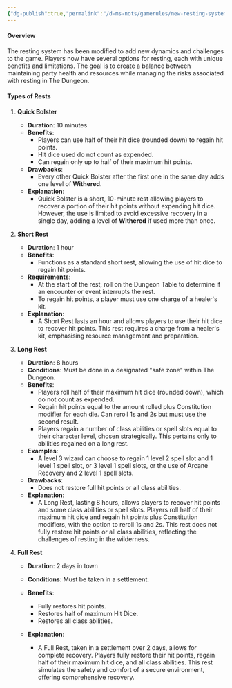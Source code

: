 ```yaml
---
{"dg-publish":true,"permalink":"/d-ms-nots/gamerules/new-resting-system/"}
---
```


#### Overview

The resting system has been modified to add new dynamics and challenges to the game. Players now have several options for resting, each with unique benefits and limitations. The goal is to create a balance between maintaining party health and resources while managing the risks associated with resting in The Dungeon.

#### Types of Rests

1. **Quick Bolster**
    
    - **Duration**: 10 minutes
    - **Benefits**:
        - Players can use half of their hit dice (rounded down) to regain hit points.
        - Hit dice used do not count as expended.
        - Can regain only up to half of their maximum hit points.
    - **Drawbacks**:
        - Every other Quick Bolster after the first one in the same day adds one level of **Withered**.
    - **Explanation**: 
	    - Quick Bolster is a short, 10-minute rest allowing players to recover a portion of their hit points without expending hit dice. However, the use is limited to avoid excessive recovery in a single day, adding a level of **Withered** if used more than once.
1. **Short Rest**
    
    - **Duration**: 1 hour
    - **Benefits**:
        - Functions as a standard short rest, allowing the use of hit dice to regain hit points.
    - **Requirements**:
        - At the start of the rest, roll on the Dungeon Table to determine if an encounter or event interrupts the rest.
        - To regain hit points, a player must use one charge of a healer's kit.
    - **Explanation**: 
	    - A Short Rest lasts an hour and allows players to use their hit dice to recover hit points. This rest requires a charge from a healer's kit, emphasising resource management and preparation.
3. **Long Rest**
    
    - **Duration**: 8 hours
    - **Conditions**: Must be done in a designated "safe zone" within The Dungeon.
    - **Benefits**:
        - Players roll half of their maximum hit dice (rounded down), which do not count as expended.
        - Regain hit points equal to the amount rolled plus Constitution modifier for each die. Can reroll 1s and 2s but must use the second result.
        - Players regain a number of class abilities or spell slots equal to their character level, chosen strategically. This pertains only to abilities regained on a long rest.
    - **Examples**:
        - A level 3 wizard can choose to regain 1 level 2 spell slot and 1 level 1 spell slot, or 3 level 1 spell slots, or the use of Arcane Recovery and 2 level 1 spell slots.
    - **Drawbacks**:
        - Does not restore full hit points or all class abilities.
    - **Explanation**: 
	    - A Long Rest, lasting 8 hours, allows players to recover hit points and some class abilities or spell slots. Players roll half of their maximum hit dice and regain hit points plus Constitution modifiers, with the option to reroll 1s and 2s. This rest does not fully restore hit points or all class abilities, reflecting the challenges of resting in the wilderness.
4. **Full Rest**
    
    - **Duration**: 2 days in town
    -  **Conditions**: Must be taken in a settlement.
    - **Benefits**:
        - Fully restores hit points.
		- Restores half of maximum Hit Dice.
		- Restores all class abilities.
    
    - **Explanation**: 
	    - A Full Rest, taken in a settlement over 2 days, allows for complete recovery. Players fully restore their hit points, regain half of their maximum hit dice, and all class abilities. This rest simulates the safety and comfort of a secure environment, offering comprehensive recovery.